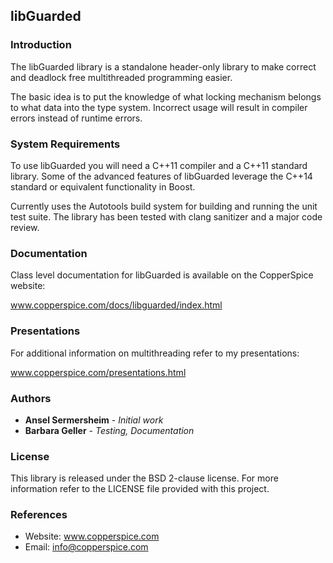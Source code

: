 ## libGuarded

### Introduction

The libGuarded library is a standalone header-only library to make correct and deadlock free multithreaded programming easier.

The basic idea is to put the knowledge of what locking mechanism belongs to what data into the type system.
Incorrect usage will result in compiler errors instead of runtime errors.

### System Requirements

To use libGuarded you will need a C++11 compiler and a C++11 standard library. Some of 
the advanced features of libGuarded leverage the C++14 standard or equivalent functionality 
in Boost.

Currently uses the Autotools build system for building and running the unit test suite. 
The library has been tested with clang sanitizer and a major code review. 


### Documentation

Class level documentation for libGuarded is available on the CopperSpice website:

www.copperspice.com/docs/libguarded/index.html


### Presentations

For additional information on multithreading refer to my presentations:

www.copperspice.com/presentations.html



### Authors

* **Ansel Sermersheim** - *Initial work*
* **Barbara Geller** - *Testing, Documentation*


### License

This library is released under the BSD 2-clause license. For more information refer to the
LICENSE file provided with this project. 


### References

* Website: www.copperspice.com
* Email:   info@copperspice.com
